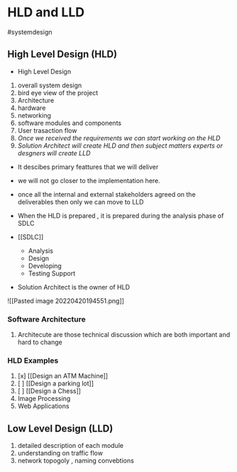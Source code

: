 #  HLD and LLD
#systemdesign

## High Level Design (HLD)
- High Level Design
1. overall system design
2. bird eye view of the project
3. Architecture
4. hardware
5. networking 
6. software modules and components
7. User trasaction flow 
8. *Once we received the requirements we can start working on the HLD*
9. *Solution Architect will create HLD and then subject matters experts or desgners will create LLD*

- It descibes primary feattures that we will deliver
- we will not go closer to the implementation here.
- once all the internal and external stakeholders agreed on the deliverables then only we can move to LLD

- When the HLD is prepared , it is prepared during the analysis phase of SDLC
- [[SDLC]]
	- Analysis
	- Design
	- Developing
	- Testing Support

- Solution Architect is the owner of HLD

![[Pasted image 20220420194551.png]]


### Software Architecture
1. Architecute are those technical discussion which are both important and hard to change




### HLD Examples 
1. [x] [[Design an ATM Machine]]
2. [ ] [[Design a parking lot]]
3. [ ] [[Design a Chess]]
4. Image Processing 
5. Web Applications 




## Low Level Design (LLD)
1. detailed description of each module
2. understanding on traffic flow 
3. network topogoly , naming convebtions 



